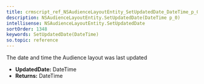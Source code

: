 ```yaml
---
title: crmscript_ref_NSAudienceLayoutEntity_SetUpdatedDate_DateTime_p_0
description: NSAudienceLayoutEntity.SetUpdatedDate(DateTime p_0)
intellisense: NSAudienceLayoutEntity.SetUpdatedDate
sortOrder: 1348
keywords: SetUpdatedDate(DateTime)
so.topic: reference
---
```



The date and time the Audience layout was last updated



* **UpdatedDate:** DateTime
* **Returns:** DateTime


